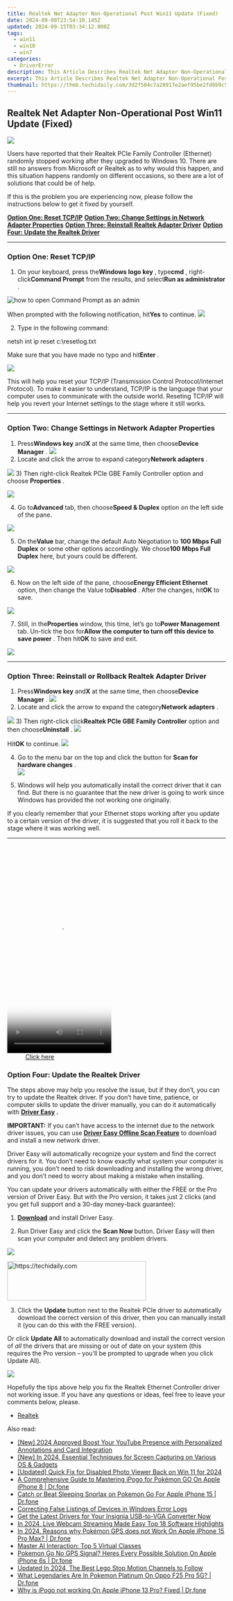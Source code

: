 ```yaml
---
title: Realtek Net Adapter Non-Operational Post Win11 Update (Fixed)
date: 2024-09-08T23:54:10.145Z
updated: 2024-09-15T03:34:12.000Z
tags:
  - win11
  - win10
  - win7
categories:
  - DriverError
description: This Article Describes Realtek Net Adapter Non-Operational Post Win11 Update (Fixed)
excerpt: This Article Describes Realtek Net Adapter Non-Operational Post Win11 Update (Fixed)
thumbnail: https://thmb.techidaily.com/3d2f504c7a28917e2aef95be2fd0b9c5130c134ee668702387fa9476707bc049.jpg
---
```


## Realtek Net Adapter Non-Operational Post Win11 Update (Fixed)

![](https://images.drivereasy.com/wp-content/uploads/2018/09/img_5b91ef1806793.jpg)

 Users have reported that their Realtek PCIe Family Controller (Ethernet) randomly stopped working after they upgraded to Windows 10\. There are still no answers from Microsoft or Realtek as to why would this happen, and this situation happens randomly on different occasions, so there are a lot of solutions that could be of help.

 If this is the problem you are experiencing now, please follow the instructions below to get it fixed by yourself.

[**Option One: Reset TCP/IP**](https://natural-cycles.sjv.io/vmebmr)
[**Option Two: Change Settings in Network Adapter Properties**](https://aofit.pxf.io/mmjyxq)
[**Option Three: Reinstall Realtek Adapter Driver**](https://westkiss.pxf.io/daqnaq)
[**Option Four: Update the Realtek Driver**](https://newchic.sjv.io/jzg4zq)

---

### **Option One: Reset TCP/IP**

1) On your keyboard, press the**Windows logo key** , type**cmd** , right-click**Command Prompt** from the results, and select**Run as administrator** .  
  
![how to open Command Prompt as an admin](https://images.drivereasy.com/wp-content/uploads/2023/10/win11-Command-Prompt-Run-as-administrator.jpg)

 When prompted with the following notification, hit**Yes** to continue.
![](https://images.drivereasy.com/wp-content/uploads/2017/01/img_587de25ac8c94.jpg)

 2) Type in the following command:

netsh int ip reset c:\resetlog.txt

 Make sure that you have made no typo and hit**Enter** .

![](https://images.drivereasy.com/wp-content/uploads/2017/01/img_587de2ea5a2ef.png)

 This will help you reset your TCP/IP (Transmission Control Protocol/Internet Protocol). To make it easier to understand, TCP/IP is the language that your computer uses to communicate with the outside world. Reseting TCP/IP will help you revert your Internet settings to the stage where it still works.

---

### **Option Two:** **Change Settings in Network Adapter Properties**

 1) Press**Windows key** and**X** at the same time, then choose**Device Manager** .
![](https://images.drivereasy.com/wp-content/uploads/2017/01/img_587de5537df74.png)
 2) Locate and click the arrow to expand category**Network adapters** .

![](https://images.drivereasy.com/wp-content/uploads/2017/01/img_587de66c519eb.png)
3) Then right-click Realtek PCIe GBE Family Controller option and choose **Properties** .

![](https://images.drivereasy.com/wp-content/uploads/2017/01/img_587de65b229a9.png)

 4) Go to**Advanced** tab, then choose**Speed & Duplex** option on the left side of the pane.

![](https://images.drivereasy.com/wp-content/uploads/2017/01/img_587de6ed4d026.png)

 5) On the**Value** bar, change the default Auto Negotiation to **100 Mbps Full Duplex**  or some other options accordingly. We chose**100 Mbps Full Duplex** here, but yours could be different.

![](https://images.drivereasy.com/wp-content/uploads/2017/01/img_587deb007e7e1.png)

 6) Now on the left side of the pane, choose**Energy Efficient Ethernet** option, then change the Value to**Disabled** . After the changes, hit**OK** to save.

![](https://images.drivereasy.com/wp-content/uploads/2017/01/img_587deab52d9e0.png)

 7) Still, in the**Properties** window, this time, let’s go to**Power Management** tab. Un-tick the box for**Allow the computer to turn off this device to save power** . Then hit**OK** to save and exit.

![](https://images.drivereasy.com/wp-content/uploads/2017/01/img_587decc3276b5.png)

---

### **Option Three:** **Reinstall or Rollback Realtek Adapter Driver**

 1) Press**Windows key** and**X** at the same time, then choose**Device Manager** .
![](https://images.drivereasy.com/wp-content/uploads/2017/01/img_587de5537df74.png)
 2) Locate and click the arrow to expand the category**Network adapters** .

![](https://images.drivereasy.com/wp-content/uploads/2017/01/img_587de66c519eb.png)
 3) Then right-click click**Realtek PCIe GBE Family Controller** option and then choose**Uninstall** .
![](https://images.drivereasy.com/wp-content/uploads/2017/01/img_587dee15b99f3.png)

 Hit**OK** to continue.
![](https://images.drivereasy.com/wp-content/uploads/2017/01/img_587dee50286a0.png)

 4) Go to the menu bar on the top and click the button for **Scan for hardware changes** .  
![](https://images.drivereasy.com/wp-content/uploads/2017/01/img_587dee9a707c2.png)

 5) Windows will help you automatically install the correct driver that it can find. But there is no guarantee that the new driver is going to work since Windows has provided the not working one originally.

 If you clearly remember that your Ethernet stops working after you update to a certain version of the driver, it is suggested that you roll it back to the stage where it was working well.

---

<!-- affiliate ads begin -->
<span id="1770526">
					<video width="240" height="480" style="cursor:pointer"
           poster="//a.impactradius-go.com/display-clicktoplayimage/1770526.png"
           onclick="if(!this.playClicked){this.play();this.setAttribute('controls',true);this.playClicked=true;}">
	   <source src="//a.impactradius-go.com/display-ad/20702-1770526">
	   <img src="//a.impactradius-go.com/display-clicktoplayimage/1770526.png" style="border: none; height: 100%; width: 100%; object-fit: contain">
	</video>
	<div style="width:150px;text-align:center"><a href="javascript:window.open(decodeURIComponent('https%3A%2F%2Ftokenmetrics.sjv.io%2Fc%2F5597632%2F1770526%2F20702'), '_blank');void(0);">Click here</a></div>
</span>
<img height="0" width="0" src="https://imp.pxf.io/i/5597632/1770526/20702" style="position:absolute;visibility:hidden;" border="0" />
<!-- affiliate ads end -->

### **Option Four: Update the Realtek Driver**

 The steps above may help you resolve the issue, but if they don’t, you can try to update the Realtek driver. If you don’t have time, patience, or computer skills to update the driver manually,  you can do it automatically with **[Driver Easy](https://tools.techidaily.com/drivereasy/download/) .**

**IMPORTANT:**  If you can’t have access to the internet due to the network driver issues, you can use **[Driver Easy Offline Scan Feature](https://tools.techidaily.com/drivereasy/download/)**  to download and install a new network driver.

 Driver Easy will automatically recognize your system and find the correct drivers for it. You don’t need to know exactly what system your computer is running, you don’t need to risk downloading and installing the wrong driver, and you don’t need to worry about making a mistake when installing.

 You can update your drivers automatically with either the FREE or the Pro version of Driver Easy. But with the Pro version, it takes just 2 clicks (and you get full support and a 30-day money-back guarantee):

 1) **[Download](https://tools.techidaily.com/drivereasy/download/)**   and install Driver Easy.

 2) Run Driver Easy and click the **Scan Now**   button. Driver Easy will then scan your computer and detect any problem drivers.

![](https://images.drivereasy.com/wp-content/uploads/2023/03/Driver-Easy-download-needed-1200x900.jpg)

<!-- affiliate ads begin -->
<a href="https://bluettius.sjv.io/c/5597632/2139121/17108" target="_top" id="2139121">
  <img src="//a.impactradius-go.com/display-ad/17108-2139121" border="0" alt="https://techidaily.com" width="320" height="90"/>
</a>
<img height="0" width="0" src="https://bluettius.sjv.io/i/5597632/2139121/17108" style="position:absolute;visibility:hidden;" border="0" />
<!-- affiliate ads end -->

 3) Click the **Update** button next to the Realtek PCIe driver to automatically download the correct version of this driver, then you can manually install it (you can do this with the FREE version).

 Or click **Update All**  to automatically download and install the correct version of _all_   the drivers that are missing or out of date on your system (this requires the Pro version – you’ll be prompted to upgrade when you click Update All).

![](https://images.drivereasy.com/wp-content/uploads/2020/11/update-network-adapter-driver.jpg)

 Hopefully the tips above help you fix the Realtek Ethernet Controller driver not working issue. If you have any questions or ideas, feel free to leave your comments below, please.

* [Realtek](https://store.drivereasy.com/order/cart.php?PRODS=4731822&QTY=1&AFFILIATE=108875)

<ins class="adsbygoogle"
     style="display:block"
     data-ad-format="autorelaxed"
     data-ad-client="ca-pub-7571918770474297"
     data-ad-slot="1223367746"></ins>

<ins class="adsbygoogle"
     style="display:block"
     data-ad-client="ca-pub-7571918770474297"
     data-ad-slot="8358498916"
     data-ad-format="auto"
     data-full-width-responsive="true"></ins>

<span class="atpl-alsoreadstyle">Also read:</span>
<div><ul>
<li><a href="https://facebook-video-share.techidaily.com/new-2024-approved-boost-your-youtube-presence-with-personalized-annotations-and-card-integration/"><u>[New] 2024 Approved Boost Your YouTube Presence with Personalized Annotations and Card Integration</u></a></li>
<li><a href="https://on-screen-recording.techidaily.com/new-in-2024-essential-techniques-for-screen-capturing-on-various-os-and-gadgets/"><u>[New] In 2024, Essential Techniques for Screen Capturing on Various OS & Gadgets</u></a></li>
<li><a href="https://vp-tips.techidaily.com/updated-quick-fix-for-disabled-photo-viewer-back-on-win-11-for-2024/"><u>[Updated] Quick Fix for Disabled Photo Viewer Back on Win 11 for 2024</u></a></li>
<li><a href="https://ios-pokemon-go.techidaily.com/a-comprehensive-guide-to-mastering-ipogo-for-pokemon-go-on-apple-iphone-8-drfone-by-drfone-virtual-ios/"><u>A Comprehensive Guide to Mastering iPogo for Pokémon GO On Apple iPhone 8 | Dr.fone</u></a></li>
<li><a href="https://ios-pokemon-go.techidaily.com/catch-or-beat-sleeping-snorlax-on-pokemon-go-for-apple-iphone-15-drfone-by-drfone-virtual-ios/"><u>Catch or Beat Sleeping Snorlax on Pokemon Go For Apple iPhone 15 | Dr.fone</u></a></li>
<li><a href="https://win11-tips.techidaily.com/correcting-false-listings-of-devices-in-windows-error-logs/"><u>Correcting False Listings of Devices in Windows Error Logs</u></a></li>
<li><a href="https://driver-download.techidaily.com/get-the-latest-drivers-for-your-insignia-usb-to-vga-converter-now/"><u>Get the Latest Drivers for Your Insignia USB-to-VGA Converter Now</u></a></li>
<li><a href="https://extra-guidance.techidaily.com/in-2024-live-webcam-streaming-made-easy-top-18-software-highlights/"><u>In 2024, Live Webcam Streaming Made Easy Top 18 Software Highlights</u></a></li>
<li><a href="https://ios-pokemon-go.techidaily.com/in-2024-reasons-why-pokemon-gps-does-not-work-on-apple-iphone-15-pro-max-drfone-by-drfone-virtual-ios/"><u>In 2024, Reasons why Pokémon GPS does not Work On Apple iPhone 15 Pro Max? | Dr.fone</u></a></li>
<li><a href="https://tech-hub.techidaily.com/master-ai-interaction-top-5-virtual-classes/"><u>Master AI Interaction: Top 5 Virtual Classes</u></a></li>
<li><a href="https://ios-pokemon-go.techidaily.com/pokemon-go-no-gps-signal-heres-every-possible-solution-on-apple-iphone-6s-drfone-by-drfone-virtual-ios/"><u>Pokemon Go No GPS Signal? Heres Every Possible Solution On Apple iPhone 6s | Dr.fone</u></a></li>
<li><a href="https://ai-driven-video-production.techidaily.com/updated-in-2024-the-best-lego-stop-motion-channels-to-follow/"><u>Updated In 2024, The Best Lego Stop Motion Channels to Follow</u></a></li>
<li><a href="https://android-pokemon-go.techidaily.com/what-legendaries-are-in-pokemon-platinum-on-oppo-f25-pro-5g-drfone-by-drfone-virtual-android/"><u>What Legendaries Are In Pokemon Platinum On Oppo F25 Pro 5G? | Dr.fone</u></a></li>
<li><a href="https://ios-pokemon-go.techidaily.com/why-is-ipogo-not-working-on-apple-iphone-13-pro-fixed-drfone-by-drfone-virtual-ios/"><u>Why is iPogo not working On Apple iPhone 13 Pro? Fixed | Dr.fone</u></a></li>
</ul></div>

